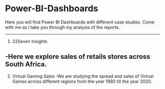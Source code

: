 # Power-BI-Dashboards
Here you will find Power BI Dashboards with different case studies.
Come with me as I take you through my analysis of the reports.


----------------------------------------------------------------------------------------------------------------------------
1. 22Seven Insights
   
 -Here we explore sales of retails stores across South Africa.
-----------------------------------------------------------------------------------------------------------------------------
2. Virtual Gaming Sales
  -We are studying the spread and sales of Virtual Games across different regions from the year 1980 till the year 2020.
